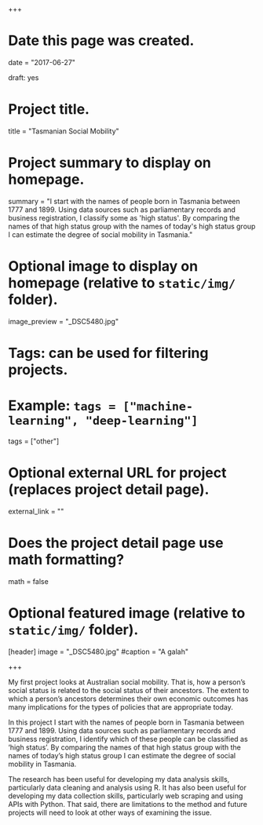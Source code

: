 +++
# Date this page was created.
date = "2017-06-27"

draft: yes


# Project title.
title = "Tasmanian Social Mobility"

# Project summary to display on homepage.
summary = "I start with the names of people born in Tasmania between 1777 and 1899. Using data sources such as parliamentary records and business registration, I classify some as 'high status'. By comparing the names of that high status group with the names of today's high status group I can estimate the degree of social mobility in Tasmania."

# Optional image to display on homepage (relative to `static/img/` folder).
image_preview = "_DSC5480.jpg"

# Tags: can be used for filtering projects.
# Example: `tags = ["machine-learning", "deep-learning"]`
tags = ["other"]

# Optional external URL for project (replaces project detail page).
external_link = ""

# Does the project detail page use math formatting?
math = false

# Optional featured image (relative to `static/img/` folder).
[header]
image = "_DSC5480.jpg"
#caption = "A galah"

+++

My first project looks at Australian social mobility. That is, how a person’s social status is related to the social status of their ancestors. The extent to which a person’s ancestors determines their own economic outcomes has many implications for the types of policies that are appropriate today. 

In this project I start with the names of people born in Tasmania between 1777 and 1899. Using data sources such as parliamentary records and business registration, I identify which of these people can be classified as ‘high status’. By comparing the names of that high status group with the names of today’s high status group I can estimate the degree of social mobility in Tasmania.

The research has been useful for developing my data analysis skills, particularly data cleaning and analysis using R. It has also been useful for developing my data collection skills, particularly web scraping and using APIs with Python. That said, there are limitations to the method and future projects will need to look at other ways of examining the issue.
